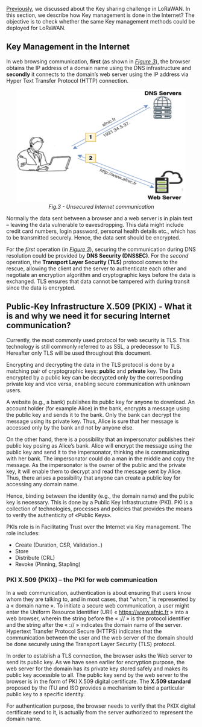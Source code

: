 [Previously](LoRaWAN-Key-Sharing-Challenge.md), we discussed about the Key sharing challenge in LoRaWAN. In this section, we describe how Key management is done in the Internet? The objective is to check whether the same Key management methods could be deployed for LoRaWAN.

## Key Management in the Internet

In web browsing communication, **first** (as shown in [*Figure 3*](/Figures/Web-Without-Security.png)), the browser obtains the IP address of a domain name using the DNS infrastructure and **secondly** it connects to the domain’s web server using the IP address via Hyper Text Transfer Protocol (HTTP) connection.

<p align="center">
  <img width="450" height="300" src="https://github.com/AFNIC/Mutual-Authentication-via-DANE/blob/main/Figures/Web-Without-Security.png">
  <br>
  <em> Fig.3 - Unsecured Internet communication </em>
</p>

Normally the data sent between a browser and a web server is in plain text – leaving the data vulnerable to eavesdropping. This data might include credit card numbers, login password, personal health details etc., which has to be transmitted securely. Hence, the data sent should be encrypted.

For the *first* operation (in [*Figure 3*](/Figures/Web-Without-Security.png)), securing the communication during DNS resolution could be provided by **DNS Security (DNSSEC)**. For the *second* operation, the **Transport Layer Security (TLS)** protocol comes to the rescue, allowing the client and the server to authenticate each other and negotiate an encryption algorithm and cryptographic keys before the data is exchanged. TLS ensures that data cannot be tampered with during transit since the data is encrypted. 

## Public-Key Infrastructure X.509 (PKIX) - What it is and why we need it for securing Internet communication?

Currently, the most commonly used protocol for web security is TLS. This technology is still commonly referred to as SSL,  a predecessor to TLS. Hereafter only TLS will be used throughout this document.

Encrypting and decrypting the data in the TLS protocol is done by a matching pair of cryptographic keys: **public** and **private** key. The Data encrypted by a public key can be decrypted only by the corresponding private key and vice versa, enabling secure communication with unknown users.

A website (e.g., a bank) publishes its public key for anyone to download. An account holder (for example Alice) in the bank, encrypts a message using the public key and sends it to the bank. Only the bank can decrypt the message using its private key. Thus, Alice is sure that her message is accessed only by the bank and not by anyone else.

On the other hand, there is a possibility that an impersonator publishes their public key posing as Alice’s bank. Alice will encrypt the message using the public key and send it to the impersonator, thinking she is communicating with her bank. The impersonator could do a man in the middle and copy the message. As the impersonator is the owner of the public and the private key, it will enable them to decrypt and read the message sent by Alice. Thus, there arises a possibility that anyone can create a public key for accessing any domain name.

Hence, binding between the identity (e.g., the domain name) and the public key is necessary. This is done by a Public Key Infrastructutre (PKI). PKI is a collection of technologies, processes and policies that provides the means to verify the authenticity of «Public Keys». 

PKIs role is in Facilitating Trust over the Internet via Key management. The role includes:
  * Create (Duration, CSR, Validation..)
  * Store
  * Distribute (CRL)
  * Revoke (Pinning, Stapling)

### PKI X.509 (PKIX) – the PKI for web communication

In a web communication, authentication is about ensuring that users know whom they are talking to, and in most cases, that "whom," is represented by a « domain name ». To initiate a secure web communication, a user might enter the Uniform Resource Identifier (URI)  « https://www.afnic.fr » into a web browser, wherein the string before the « :// » is the protocol identifier and the string after the « :// » indicates the domain name of the server. Hypertext Transfer Protocol Secure (HTTPS) indicates that the communication between the user and the web server of the domain should be done securely using the Transport Layer Security (TLS) protocol.

In order to establish a TLS connection, the browser asks the Web server to send its public key. As we have seen earlier for encryption purpose, the web server for the domain has its private key stored safely and makes its public key accessible to all. The public key  send by the web server to the browser is in the form of PKI X.509 digital certificate. The **X.509 standard** proposed by the ITU and ISO provides a mechanism to bind a particular public key to a specific identity. 

For authentication purpose, the browser needs to verify that the PKIX digital certificate send to it, is actually  from the server authorized to represent the domain name.







